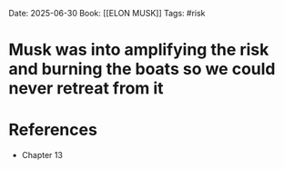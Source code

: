 Date: 2025-06-30
Book: [[ELON MUSK]]
Tags: #risk 
# Musk was into amplifying the risk and burning  the boats so we could never retreat from it



# References
- Chapter 13